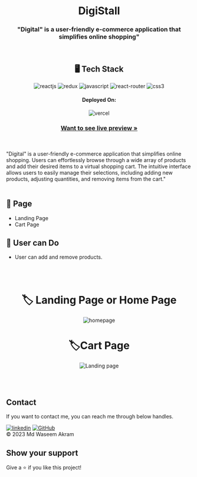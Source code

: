 <h1 align="center">DigiStall</h1>
<h3 align="center">"Digital" is a user-friendly e-commerce application that simplifies online shopping"</h3>
<br />
<h2 align="center">🖥️ Tech Stack</h2>
<p align="center">
<!--    <img src="https://img.shields.io/badge/Next.js-black?style=for-the-badge&logo=nextdotjs&logoColor=white" alt="next" /> -->
    <img src="https://img.shields.io/badge/React-20232A?style=for-the-badge&logo=react&logoColor=61DAFB" alt="reactjs" />
    <img src="https://img.shields.io/badge/Redux-593D88?style=for-the-badge&logo=redux&logoColor=white"  alt="redux" />
    <img src="https://img.shields.io/badge/JavaScript-323330?style=for-the-badge&logo=javascript&logoColor=F7DF1E" alt="javascript" />
    <img src="https://img.shields.io/badge/React_Router-CA4245?style=for-the-badge&logo=react-router&logoColor=teal"   alt="react-router" />
    <img src = "https://img.shields.io/badge/css3-%231572B6.svg?style=for-the-badge&logo=css3&logoColor=white" alt="css3">
<!--   <img src="https://img.shields.io/badge/Rest_API-02303A?style=for-the-badge&logo=react-router&logoColor=white" alt="restAPI" /> -->
<!--   <img src="https://img.shields.io/badge/Json%20Web%20Token-339933?style=for-the-badge&logo=jsonwebtoken&logoColor=white" alt="Jwt"/> -->
<!--   <img src="https://img.shields.io/badge/HTML5-E34F26?style=for-the-badge&logo=html5&logoColor=white" alt="html5" /> -->
<!--   <img src="https://img.shields.io/badge/Bcrypt-8A2BE2?style=for-the-badge&logo=bcrypt&logoColor=white" alt="bcrypt"/> -->
<!--    <img src="https://img.shields.io/badge/Mongoose-02303A?style=for-the-badge&logo=mongoose&logoColor=white&color=red" alt="mongoose"/> -->
</p>
<h4 align="center">Deployed On:</h4>
<p align="center">
  <img src="https://img.shields.io/badge/Vercel-00C7B7?style=for-the-badge&logo=vercel&logoColor=white" alt="vercel" />
</p>
<h3 align="center"><a href="https://digi-stall-waseem49.vercel.app/" target="_blank"><strong>Want to see live preview »</strong></a></h3>
<br />
<br />
"Digital" is a user-friendly e-commerce application that simplifies online shopping. Users can effortlessly browse through a wide array of products and add their desired items to a virtual shopping cart. The intuitive interface allows users to easily manage their selections, including adding new products, adjusting quantities, and removing items from the cart."
<br />
<br />

## 🚀 Page
- Landing Page
- Cart Page
## 🚀 User can Do
- User can add and remove products.
<br />
<br />
<h1 align="center"> 🏷️ Landing Page or Home Page </h1>
<p display="flex" align="center">
<img src="https://github.com/Waseem49/DigiStall/assets/111652485/11968fd0-bc75-43f4-9b61-33f273a121a9" width="auto" alt="homepage"/>
</p>
<h1 align="center"> 🏷️Cart Page </h1>
<p display="flex" align="center">
<img src="https://github.com/Waseem49/DigiStall/assets/111652485/6e7084fe-a295-493c-8dde-9c9c74ba1711" width="auto" alt="Landing page"/>
<p />
<!-- <br />
<h1 align="center"> 🏷️ Mobile View</h1>
<p display="flex" align="center">
<img src="https://github.com/Waseem49/Ombd-C/assets/111652485/521b4f4b-3c14-475c-9d65-c6997a51d842" width="auto" alt="mobile view"/>
<p /> -->
<br />
<br />
<h2 >Contact</h2>   
If you want to contact me, you can reach me through below handles. 
<br />
   
[![linkedin](https://img.shields.io/badge/Md_Waseem_Akram-0077B5?style=for-the-badge&logo=linkedin&logoColor=white)](https://www.linkedin.com/in/waseem49/)
[![GitHub](https://img.shields.io/badge/Md_Waseem_Akram-20232A?style=for-the-badge&logo=Github&logoColor=white)](https://github.com/Waseem49)
<br />
© 2023 Md Waseem Akram

## Show your support
Give a ⭐️ if you like this project!
<br />

